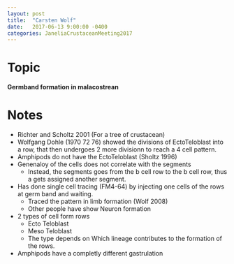 ```yaml
---
layout: post
title:  "Carsten Wolf"
date:   2017-06-13 9:00:00 -0400
categories: JaneliaCrustaceanMeeting2017
---
```


# Topic
**Germband formation in malacostrean**

# Notes
* Richter and Scholtz 2001 (For a tree of crustacean)
* Wolfgang Dohle (1970 72 76) showed the divisions of EctoTeloblast into a row, that then undergoes 2 more divisionn to reach a 4 cell pattern.
* Amphipods do not have the EctoTeloblast (Sholtz 1996)
* Genenaloy of the cells does not correlate with the segments
  * Instead, the segments goes from the b cell row to the b cell row, thus a gets assigned another segment.
* Has done single cell tracing (FM4-64) by injecting one cells of the rows at germ band and waiting.
  * Traced the pattern in limb formation (Wolf 2008)
  * Other people have show Neuron formation
* 2 types of cell form rows
  * Ecto Teloblast
  * Meso Teloblast
  * The type depends on Which lineage contributes to the formation of the rows.
* Amphipods have a completly different gastrulation
